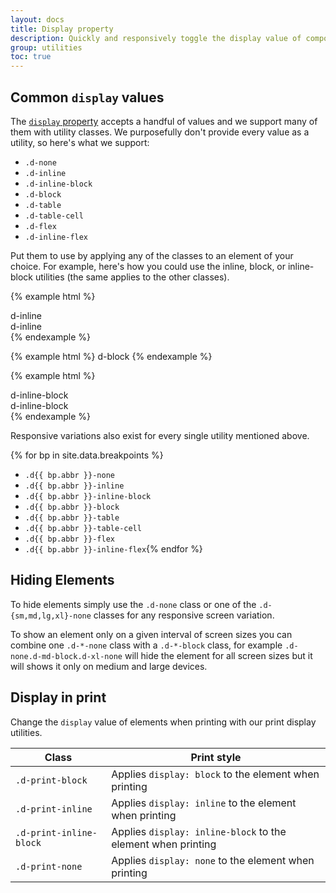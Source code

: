 ```yaml
---
layout: docs
title: Display property
description: Quickly and responsively toggle the display value of components and more with our display utilities. Includes support for some of the more common values, as well as some extras for controlling display when printing.
group: utilities
toc: true
---
```


## Common `display` values

The [`display` property](https://developer.mozilla.org/en-US/docs/Web/CSS/display) accepts a handful of values and we support many of them with utility classes. We purposefully don't provide every value as a utility, so here's what we support:

- `.d-none`
- `.d-inline`
- `.d-inline-block`
- `.d-block`
- `.d-table`
- `.d-table-cell`
- `.d-flex`
- `.d-inline-flex`

Put them to use by applying any of the classes to an element of your choice. For example, here's how you could use the inline, block, or inline-block utilities (the same applies to the other classes).

{% example html %}
<div class="d-inline bg-success">d-inline</div>
<div class="d-inline bg-success">d-inline</div>
{% endexample %}

{% example html %}
<span class="d-block bg-primary">d-block</span>
{% endexample %}

{% example html %}
<div class="d-inline-block bg-warning">d-inline-block</div>
<div class="d-inline-block bg-warning">d-inline-block</div>
{% endexample %}

Responsive variations also exist for every single utility mentioned above.

{% for bp in site.data.breakpoints %}
- `.d{{ bp.abbr }}-none`
- `.d{{ bp.abbr }}-inline`
- `.d{{ bp.abbr }}-inline-block`
- `.d{{ bp.abbr }}-block`
- `.d{{ bp.abbr }}-table`
- `.d{{ bp.abbr }}-table-cell`
- `.d{{ bp.abbr }}-flex`
- `.d{{ bp.abbr }}-inline-flex`{% endfor %}

## Hiding Elements

To hide elements simply use the `.d-none` class or one of the `.d-{sm,md,lg,xl}-none` classes for any responsive screen variation.

To show an element only on a given interval of screen sizes you can combine one `.d-*-none` class with a `.d-*-block` class, for example `.d-none.d-md-block.d-xl-none` will hide the element for all screen sizes but it will shows it only on medium and large devices.

## Display in print

Change the `display` value of elements when printing with our print display utilities.

| Class | Print style |
| --- | --- |
| `.d-print-block` | Applies `display: block` to the element when printing |
| `.d-print-inline` | Applies `display: inline` to the element when printing |
| `.d-print-inline-block` | Applies `display: inline-block` to the element when printing |
| `.d-print-none` | Applies `display: none` to the element when printing |
